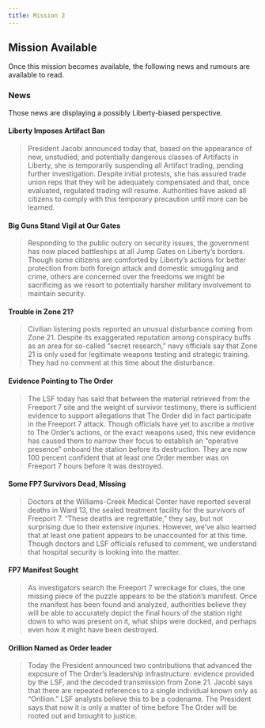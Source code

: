 ```yaml
---
title: Mission 2
---
```


## Mission Available

Once this mission becomes available, the following news and rumours are available to read.

### News
Those news are displaying a possibly Liberty-biased perspective.

#### Liberty Imposes Artifact Ban
> President Jacobi announced today that, based on the appearance of new, unstudied, and potentially dangerous classes of Artifacts in Liberty, she is temporarily suspending all Artifact trading, pending further investigation. Despite initial protests, she has assured trade union reps that they will be adequately compensated and that, once evaluated, regulated trading will resume. Authorities have asked all citizens to comply with this temporary precaution until more can be learned.

#### Big Guns Stand Vigil at Our Gates
> Responding to the public outcry on security issues, the government has now placed battleships at all Jump Gates on Liberty’s borders. Though some citizens are comforted by Liberty’s actions for better protection from both foreign attack and domestic smuggling and crime, others are concerned over the freedoms we might be sacrificing as we resort to potentially harsher military involvement to maintain security.

#### Trouble in Zone 21?
> Civilian listening posts reported an unusual disturbance coming from Zone 21. Despite its exaggerated reputation among conspiracy buffs as an area for so-called “secret research,” navy officials say that Zone 21 is only used for legitimate weapons testing and strategic training. They had no comment at this time about the disturbance.

#### Evidence Pointing to The Order
> The LSF today has said that between the material retrieved from the Freeport 7 site and the weight of survivor testimony, there is sufficient evidence to support allegations that The Order did in fact participate in the Freeport 7 attack. Though officials have yet to ascribe a motive to The Order’s actions, or the exact weapons used, this new evidence has caused them to narrow their focus to establish an “operative presence” onboard the station before its destruction. They are now 100 percent confident that at least one Order member was on Freeport 7 hours before it was destroyed.

#### Some FP7 Survivors Dead, Missing
> Doctors at the Williams-Creek Medical Center have reported several deaths in Ward 13, the sealed treatment facility for the survivors of Freeport 7. “These deaths are regrettable,” they say, but not surprising due to their extensive injuries. However, we’ve also learned that at least one patient appears to be unaccounted for at this time. Though doctors and LSF officials refused to comment, we understand that hospital security is looking into the matter.

#### FP7 Manifest Sought
> As investigators search the Freeport 7 wreckage for clues, the one missing piece of the puzzle appears to be the station’s manifest. Once the manifest has been found and analyzed, authorities believe they will be able to accurately depict the final hours of the station right down to who was present on it, what ships were docked, and perhaps even how it might have been destroyed.

#### Orillion Named as Order leader
> Today the President announced two contributions that advanced the exposure of The Order’s leadership infrastructure: evidence provided by the LSF, and the decoded transmission from Zone 21. Jacobi says that there are repeated references to a single individual known only as “Orillion.” LSF analysts believe this to be a codename. The President says that now it is only a matter of time before The Order will be rooted out and brought to justice.
